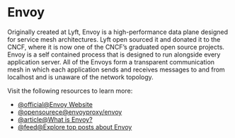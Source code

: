 # Envoy

Originally created at Lyft, Envoy is a high-performance data plane designed for service mesh architectures. Lyft open sourced it and donated it to the CNCF, where it is now one of the CNCF’s graduated open source projects. Envoy is a self contained process that is designed to run alongside every application server. All of the Envoys form a transparent communication mesh in which each application sends and receives messages to and from localhost and is unaware of the network topology.

Visit the following resources to learn more:

- [@official@Envoy Website](https://www.envoyproxy.io/)
- [@opensourece@envoyproxy/envoy](https://github.com/envoyproxy/envoy)
- [@article@What is Envoy?](https://www.envoyproxy.io/docs/envoy/latest/intro/what_is_envoy)
- [@feed@Explore top posts about Envoy](https://app.daily.dev/tags/envoy?ref=roadmapsh)
